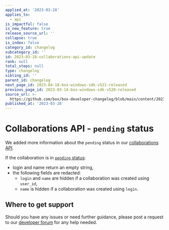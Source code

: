 ```yaml
---
applied_at: '2023-03-28'
applies_to:
  - api
is_impactful: false
is_new_feature: true
release_source_url: ''
collapse: true
is_index: false
category_id: changelog
subcategory_id: ''
id: 2023-03-28-collaborations-api-update
rank: null
total_steps: null
type: changelog
sibling_id: ''
parent_id: changelog
next_page_id: 2023-04-18-box-windows-sdk-v521-released
previous_page_id: 2023-03-14-box-windows-sdk-v520-released
source_url: >-
  https://github.com/box/box-developer-changelog/blob/main/content/2023/03-28-collaborations-api-update.md
published_at: '2023-03-28'
---
```

# Collaborations API - `pending` status

We added more information about the `pending` status in our [collaborations API][1].

If the collaboration is in [`pending` status][2]:

- login and name return an empty string,
- the following fields are redacted:
    - `login` and `name` are hidden if a collaboration was created using `user_id`,
    - `name` is hidden if a collaboration was created using `login`.

## Where to get support

Should you have any issues or need further guidance, please post a request to
our [developer forum][3] for any help needed.

[1]: r://collaboration
[2]: e://post-collaborations
[3]: https://support.box.com/hc/en-us/community/topics/360001932973-Platform-and-Developer-Forum